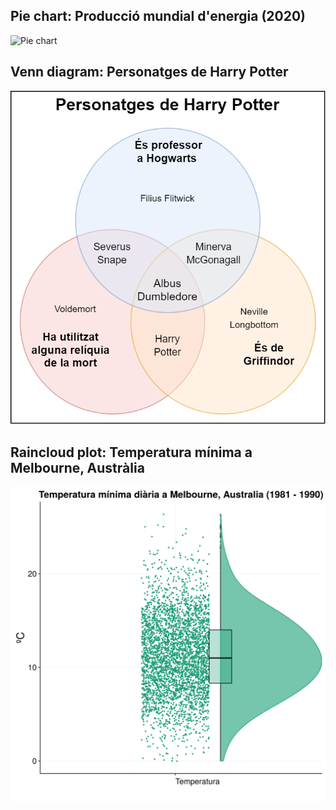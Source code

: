 


## Pie chart: Producció mundial d'energia (2020)
![Pie chart](/docs/assets/ProduccióMundialEnergia.png)

## Venn diagram: Personatges de Harry Potter
![Venn diagram](/docs/assets/PersonatgesHarryPotter.png)

## Raincloud plot: Temperatura mínima a Melbourne, Austràlia
![Raincloud plot](/docs/assets/TemperaturaMelbourne.png)
